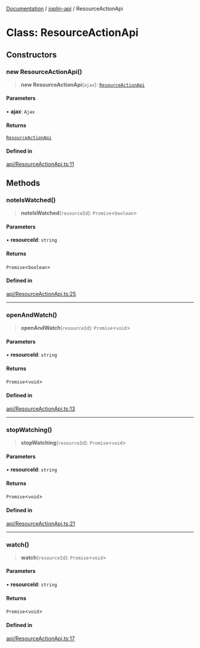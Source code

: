 [Documentation](../../packages.md) / [joplin-api](../index.md) / ResourceActionApi

# Class: ResourceActionApi

## Constructors

### new ResourceActionApi()

> **new ResourceActionApi**(`ajax`): [`ResourceActionApi`](ResourceActionApi.md)

#### Parameters

• **ajax**: `Ajax`

#### Returns

[`ResourceActionApi`](ResourceActionApi.md)

#### Defined in

[api/ResourceActionApi.ts:11](https://github.com/rxliuli/joplin-utils/blob/485409801cf7c952cfefe9e29020115fe6abec36/packages/joplin-api/src/api/ResourceActionApi.ts#L11)

## Methods

### noteIsWatched()

> **noteIsWatched**(`resourceId`): `Promise`\<`boolean`\>

#### Parameters

• **resourceId**: `string`

#### Returns

`Promise`\<`boolean`\>

#### Defined in

[api/ResourceActionApi.ts:25](https://github.com/rxliuli/joplin-utils/blob/485409801cf7c952cfefe9e29020115fe6abec36/packages/joplin-api/src/api/ResourceActionApi.ts#L25)

---

### openAndWatch()

> **openAndWatch**(`resourceId`): `Promise`\<`void`\>

#### Parameters

• **resourceId**: `string`

#### Returns

`Promise`\<`void`\>

#### Defined in

[api/ResourceActionApi.ts:13](https://github.com/rxliuli/joplin-utils/blob/485409801cf7c952cfefe9e29020115fe6abec36/packages/joplin-api/src/api/ResourceActionApi.ts#L13)

---

### stopWatching()

> **stopWatching**(`resourceId`): `Promise`\<`void`\>

#### Parameters

• **resourceId**: `string`

#### Returns

`Promise`\<`void`\>

#### Defined in

[api/ResourceActionApi.ts:21](https://github.com/rxliuli/joplin-utils/blob/485409801cf7c952cfefe9e29020115fe6abec36/packages/joplin-api/src/api/ResourceActionApi.ts#L21)

---

### watch()

> **watch**(`resourceId`): `Promise`\<`void`\>

#### Parameters

• **resourceId**: `string`

#### Returns

`Promise`\<`void`\>

#### Defined in

[api/ResourceActionApi.ts:17](https://github.com/rxliuli/joplin-utils/blob/485409801cf7c952cfefe9e29020115fe6abec36/packages/joplin-api/src/api/ResourceActionApi.ts#L17)
